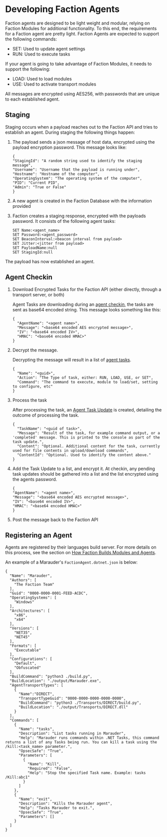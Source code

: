 # Developing Faction Agents

Faction agents are designed to be light weight and modular, relying on Faction Modules for additional functionality. To this end, the requirements for a Faction agent are pretty light. Faction Agents are expected to support the following commands:

* SET: Used to update agent settings
* RUN: Used to execute tasks

If your agent is going to take advantage of Faction Modules, it needs to support the following:

* LOAD: Used to load modules
* USE: Used to activate transport modules

All messages are encrypted using AES256, with passwords that are unique to each established agent.

## Staging

Staging occurs when a payload reaches out to the Faction API and tries to establish an agent. During staging the following things happen:

1. The payload sends a json message of host data, encrypted using the payload encryption password. This message looks like:

   ```text
   {
   "StagingId": "A random string used to identify the staging message",
   "Username": "Username that the payload is running under",
   "Hostname": "Hostname of the computer",
   "OperatingSystem": "The operating system of the computer",
   "PID": "Current PID",
   "Admin": "True or False"
   }
   ```

2. A new agent is created in the Faction Database with the information provided
3. Faction creates a staging response, encrypted with the payloads password. It consists of the following agent tasks:

   ```text
   SET Name:<agent_name>
   SET Password:<agent_password>
   SET BeaconInterval:<beacon interval from payload>
   SET Jitter:<jitter from payload>
   SET PayloadName:null
   SET StagingId:null
   ```

The payload has now established an agent.

## Agent Checkin

1. Download Encrypted Tasks for the Faction API \(either directly, through a transport server, or both\)

   Agent Tasks are downloading during an [agent checkin](api.md#agent-checkin), the tasks are sent as base64 encoded string. This message looks something like this:

   ```text
   {
     "AgentName": "<agent name>",
     "Message": "<base64 encoded AES encrypted message>",
     "IV": "<base64 encoded IV>",
     "HMAC": "<base64 encoded HMAC>"
   }
   ```

2. Decrypt the message.

   Decrypting the message will result in a list of [agent tasks](schema.md#agent-task).

   ```text
   {
     "Name": "<guid>",
     "Action": "The Type of task, either: RUN, LOAD, USE, or SET",
     "Command": "The command to execute, module to load/set, setting to configure, etc"
   }
   ```

3. Process the task

   After processing the task, an [Agent Task Update](schema.md#agent-task-update) is created, detailing the outcome of processing the task.

   ```text
   {
     "TaskName": "<guid of task>",
     "Message": "Result of the task, for example command output, or a 'completed' message. This is printed to the console as part of the task update.",
     "Content": "Optional. Additional content for the task, currently used for file contents in upload/download commands",
     "ContentId": "Optional. Used to identify the content above."
   }
   ```

4. Add the Task Update to a list, and encrypt it. At checkin, any pending task updates should be gathered into a list and the list encrypted using the agents password.

   ```text
   {
   "AgentName": "<agent name>",
   "Message": "<base64 encoded AES encrypted message>",
   "IV": "<base64 encoded IV>",
   "HMAC": "<base64 encoded HMAC>"
   }
   ```

5. Post the message back to the Faction API

## Registering an Agent

Agents are registered by their languages build server. For more details on this process, see the section on [How Faction Builds Modules and Agents](agents.md).

An example of a Marauder's `FactionAgent.dotnet.json` is below:

```text
{
  "Name": "Marauder",
  "Authors": [
    "The Faction Team"
  ],
  "Guid": "0000-0000-0001-FEED-ACDC",
  "OperatingSystems": [
    "Windows"
  ],
  "Architectures": [
    "x86",
    "x64"
  ],
  "Versions": [
    "NET35",
    "NET45"
  ],
  "Formats": [
    "Executable"
  ],
  "Configurations": [
    "Default",
    "Obfuscated"
  ],
  "BuildCommand": "python3 ./build.py",
  "BuildLocation": "./output/Marauder.exe",
  "AgentTransportTypes": [
    {
      "Name":"DIRECT",
      "TransportTypeGuid": "0000-0000-0000-0000-0000",
      "BuildCommand": "python3 ./Transports/DIRECT/build.py",
      "BuildLocation": "./output/Transports/DIRECT.dll"
    }
  ],
  "Commands": [
    {
      "Name": "tasks",
      "Description": "List tasks running in Marauder",
      "Help": "Marauder runs commands within .NET Tasks, this command returns a list of any Tasks being run. You can kill a task using the /kill:<task_name> parameter.",
      "OpsecSafe": "True",
      "Parameters": [
        {
          "Name": "Kill",
          "Required": "False",
          "Help": "Stop the specified Task name. Example: tasks /Kill:abc1"
        }
      ]
    },
    {            
      "Name": "exit",
      "Description": "Kills the Marauder agent",
      "Help": "Tasks Marauder to exit.",
      "OpsecSafe": "True",
      "Parameters": []
    }
  ]
}
```


